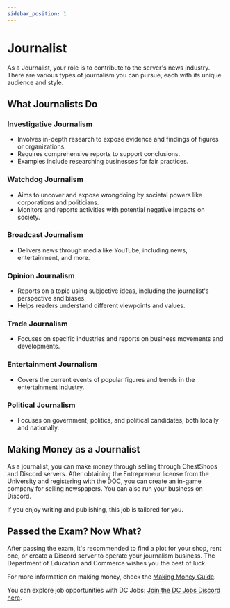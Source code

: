 ```yaml
---
sidebar_position: 1
---
```


# Journalist

As a Journalist, your role is to contribute to the server's news industry. There are various types of journalism you can pursue, each with its unique audience and style.

## What Journalists Do

### Investigative Journalism

- Involves in-depth research to expose evidence and findings of figures or organizations.
- Requires comprehensive reports to support conclusions.
- Examples include researching businesses for fair practices.

### Watchdog Journalism

- Aims to uncover and expose wrongdoing by societal powers like corporations and politicians.
- Monitors and reports activities with potential negative impacts on society.

### Broadcast Journalism

- Delivers news through media like YouTube, including news, entertainment, and more.

### Opinion Journalism

- Reports on a topic using subjective ideas, including the journalist's perspective and biases.
- Helps readers understand different viewpoints and values.

### Trade Journalism

- Focuses on specific industries and reports on business movements and developments.

### Entertainment Journalism

- Covers the current events of popular figures and trends in the entertainment industry.

### Political Journalism

- Focuses on government, politics, and political candidates, both locally and nationally.

## Making Money as a Journalist

As a journalist, you can make money through selling through ChestShops and Discord servers. After obtaining the Entrepreneur license from the University and registering with the DOC, you can create an in-game company for selling newspapers. You can also run your business on Discord.

If you enjoy writing and publishing, this job is tailored for you.

## Passed the Exam? Now What?

After passing the exam, it's recommended to find a plot for your shop, rent one, or create a Discord server to operate your journalism business. The Department of Education and Commerce wishes you the best of luck.

For more information on making money, check the [Making Money Guide](https://democracycraft.net/threads/making-money.1410/).

You can explore job opportunities with DC Jobs: [Join the DC Jobs Discord here](https://discord.gg/Q8rNjddjjh).
